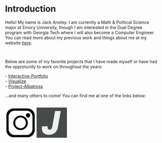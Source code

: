 <h1>Introduction</h1>

<p>Hello! My name is Jack Anstey. I am currently a Math & Political Science major at Emory University, though I am interested in the Dual Degree program with Georgia Tech where I will also become a Computer Engineer. You can read more about my previous work and things about me at my website <a href = "https://jackanstey.com/">here</a>.</p>
<br>
<p>Below are some of my favorite projects that I have made myself or have had the opprotunity to work on throughout the years:</p>
- <a href = "https://github.com/Jack-Anstey/Interactive-Portfolio">Interactive-Portfolio</a><br>
- <a href = "https://github.com/Jack-Anstey/Visualize">Visualize</a><br>
- <a href = "https://github.com/Jack-Anstey/Project-Albatross">Project-Albatross</a>

<p>...and many others to come! You can find me at one of the links below:</p>
<br>
<a href = "https://www.instagram.com/jack.anstey/"><img src = "assets/ig.png" alt = "Instagram logo" width="100"></a>
<a href = "https://jackanstey.com/"><img src = "assets/website.png" alt = "Personal Website Logo" width="100"></a>
